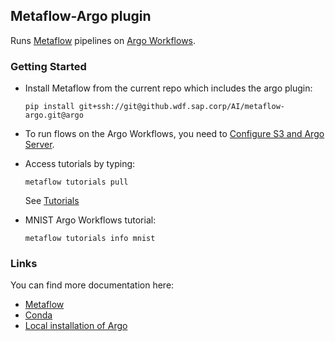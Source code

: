 ## Metaflow-Argo plugin
Runs [Metaflow](https://metaflow.org/) pipelines on [Argo Workflows](https://argoproj.github.io/projects/argo).

### Getting Started

* Install Metaflow from the current repo which includes the argo plugin:
  ```
  pip install git+ssh://git@github.wdf.sap.corp/AI/metaflow-argo.git@argo
  ```

* To run flows on the Argo Workflows, you need to [Configure S3 and Argo Server](https://github.wdf.sap.corp/AI/metaflow-argo/wiki/Configuring-Metaflow-Argo).
 
* Access tutorials by typing:
  ```
  metaflow tutorials pull
  ```
  See [Tutorials](https://docs.metaflow.org/getting-started/tutorials)

* MNIST Argo Workflows tutorial:
  ```
  metaflow tutorials info mnist
  ```

### Links

You can find more documentation here:

* [Metaflow](https://github.wdf.sap.corp/AI/metaflow-argo/wiki/Metaflow)
* [Conda](https://github.wdf.sap.corp/AI/metaflow-argo/wiki/Conda)
* [Local installation of Argo](https://github.wdf.sap.corp/AI/metaflow-argo/wiki/Argo)
